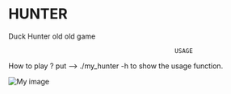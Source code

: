# HUNTER
Duck Hunter old old game


                                                  USAGE
                  
 How to play ? put --> ./my_hunter -h to show the usage function.
 
![My image](https://github.com/simonprovost/GraphicalProgramming/HUNTER/blob/master/img.png)
